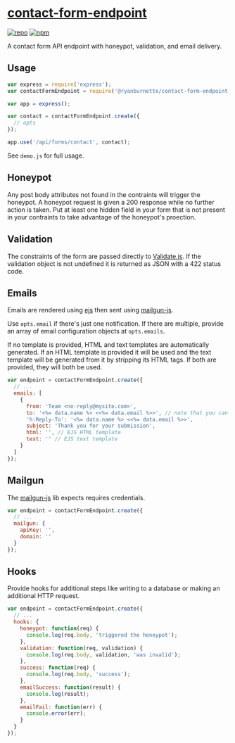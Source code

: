 # [contact-form-endpoint][1]

[![repo](https://img.shields.io/badge/repository-Github-black.svg?style=flat-square)](https://github.com/ryanburnette/contact-form-endpoint)
[![npm](https://img.shields.io/badge/package-NPM-green.svg?style=flat-square)](https://www.npmjs.com/package/@ryanburnette/contact-form-endpoint)

A contact form API endpoint with honeypot, validation, and email delivery.

## Usage

```js
var express = require('express');
var contactFormEndpoint = require('@ryanburnette/contact-form-endpoint');

var app = express();

var contact = contactFormEndpoint.create({
  // opts
});

app.use('/api/forms/contact', contact);
```

See `demo.js` for full usage.

## Honeypot

Any post body attributes not found in the contraints will trigger the honeypot.
A honeypot request is given a 200 response while no further action is taken. Put
at least one hidden field in your form that is not present in your contraints to
take advantage of the honeypot's proection.

## Validation

The constraints of the form are passed directly to [Validate.js][3]. If the
validation object is not undefined it is returned as JSON with a 422 status
code.

## Emails

Emails are rendered using [ejs][5] then sent using [mailgun-js][4].

Use `opts.email` if there's just one notification. If there are multiple,
provide an array of email configuration objects at `opts.emails`.

If no template is provided, HTML and text templates are automatically generated.
If an HTML template is provided it will be used and the text template will be
generated from it by stripping its HTML tags. If both are provided, they will
both be used.

```js
var endpoint = contactFormEndpoint.create({
  // ...
  emails: [
    {
      from: 'Team <no-reply@mysite.com>',
      to: '<%= data.name %> <<%= data.email %>>', // note that you can use EJS in any field
      'h:Reply-To': '<%= data.name %> <<%= data.email %>>',
      subject: 'Thank you for your submission',
      html: '', // EJS HTML template
      text: '' // EJS text template
    }
  ]
});
```

## Mailgun

The [mailgun-js][4] lib expects requires credentials.

```js
var endpoint = contactFormEndpoint.create({
  // ...
  mailgun: {
    apiKey: '',
    domain: ''
  }
});
```

## Hooks

Provide hooks for additional steps like writing to a database or making an
additional HTTP request.

```js
var endpoint = contactFormEndpoint.create({
  // ...
  hooks: {
    honeypot: function(req) {
      console.log(req.body, 'triggered the honeypot');
    },
    validation: function(req, validation) {
      console.log(req.body, validation, 'was invalid');
    },
    success: function(req) {
      console.log(req.body, 'success');
    },
    emailSuccess: function(result) {
      console.log(result);
    },
    emailFail: function(err) {
      console.error(err);
    }
  }
});
```

[1]: https://github.com/ryanburnette/contact-form-endpoint#readme
[3]: https://github.com/ansman/validate.js
[4]: https://www.npmjs.com/package/mailgun-js
[5]: https://ejs.co
